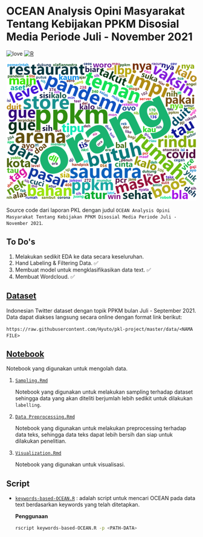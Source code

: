# OCEAN Analysis Opini Masyarakat Tentang Kebijakan PPKM Disosial Media Periode Juli - November 2021

![love](https://img.shields.io/badge/Made%20with-🖤-white)
[![R](https://img.shields.io/badge/%20-R%204.0.4-blue?logo=R)](https://www.r-project.org/)

![wordcloud](./assets/wordcloud.png)

Source code dari laporan PKL dengan judul `OCEAN Analysis Opini Masyarakat Tentang Kebijakan PPKM Disosial Media Periode Juli - November 2021`.

## To Do's

1. Melakukan sedikit EDA ke data secara keseluruhan.
2. Hand Labeling & Filtering Data. :white_check_mark:
3. Membuat model untuk mengklasifikasikan data text. :white_check_mark:
4. Membuat Wordcloud. :white_check_mark:

## [Dataset](./data)

Indonesian Twitter dataset dengan topik PPKM bulan Juli - September 2021. Data dapat diakses langsung secara online dengan format link berikut:

`https://raw.githubusercontent.com/Hyuto/pkl-project/master/data/<NAMA FILE>`

## [Notebook](./notebook)

Notebook yang digunakan untuk mengolah data.

1. [`Sampling.Rmd`](./notebook/Sampling.Rmd)

   Notebook yang digunakan untuk melakukan sampling terhadap dataset sehingga data yang akan
   diteliti berjumlah lebih sedikit untuk dilakukan `labelling`.

2. [`Data Preprocessing.Rmd`](./notebook/Data%20Proprocessing.Rmd)

   Notebook yang digunakan untuk melakukan preprocessing terhadap data teks, sehingga data teks
   dapat lebih bersih dan siap untuk dilakukan penelitian.

3. [`Visualization.Rmd`](./notebook/Visualization.Rmd)

   Notebook yang digunakan untuk visualisasi.

## Script

- [`keywords-based-OCEAN.R`](keywords-based-OCEAN.R) : adalah script untuk mencari OCEAN pada data text berdasarkan
  keywords yang telah ditetapkan.

  **Penggunaan**

  ```bash
  rscript keywords-based-OCEAN.R -p <PATH-DATA>
  ```
